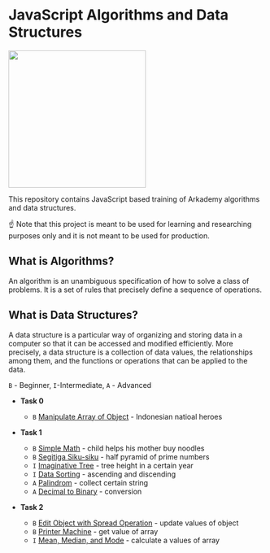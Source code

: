 
# JavaScript Algorithms and Data Structures

[<img height="270" src="https://pluralsight.imgix.net/paths/path-icons/nodejs-601628d09d.png">](https://nodejs.org/en/)

This repository contains JavaScript based training of Arkademy algorithms and data structures.

☝ Note that this project is meant to be used for learning and researching purposes only and it is not meant to be used for production.

## What is Algorithms?

An algorithm is an unambiguous specification of how to solve a class of problems. It is a set of rules that precisely define a sequence of operations.

## What is Data Structures?

A data structure is a particular way of organizing and storing data in a computer so that it can
be accessed and modified efficiently. More precisely, a data structure is a collection of data
values, the relationships among them, and the functions or operations that can be applied to
the data.

`B` - Beginner, `I`-Intermediate, `A` - Advanced

* **Task 0**
  * `B` [Manipulate Array of Object](https://github.com/Naandalist/JavaScriptAlgorithms/blob/master/Task1/ManipulateArrOfObject.js) - Indonesian natioal heroes

* **Task 1**
    * `B` [Simple Math](https://github.com/Naandalist/JavaScriptAlgorithms/blob/master/Task2/1BeginnerSimpleMath.js) - child helps his mother buy noodles
    * `B` [Segitiga Siku-siku](https://github.com/Naandalist/JavaScriptAlgorithms/blob/master/Task2/2BeginnerSegitigaSikuSiku.js) - half pyramid of prime numbers
    * `I` [Imaginative Tree](https://github.com/Naandalist/JavaScriptAlgorithms/blob/master/Task2/3IntermediatePohonImajinatif.js) - tree height in a certain year
    * `I` [Data Sorting](https://github.com/Naandalist/JavaScriptAlgorithms/blob/master/Task2/4IntermediateDataSorting.js) - ascending and discending
    * `A` [Palindrom](https://github.com/Naandalist/JavaScriptAlgorithms/blob/master/Task2/5AdvancedPalindrom.js) - collect certain string
    * `A` [Decimal to Binary](https://github.com/Naandalist/JavaScriptAlgorithms/blob/master/Task2/5AdvancedPalindrom.js) - conversion


* **Task 2**
    * `B` [Edit Object with Spread Operation](https://github.com/Naandalist/JavaScriptAlgorithms/blob/master/Task3/1BeginnerEditObjectSpreadOperator.js) - update values of object
    * `B` [Printer Machine](https://github.com/Naandalist/JavaScriptAlgorithms/blob/master/Task3/2BeginnerMesinPrinter.js) - get value of array
    * `I` [Mean, Median, and Mode](https://github.com/Naandalist/JavaScriptAlgorithms/blob/master/Task3/2BeginnerMesinPrinter.js) - calculate a values of array
